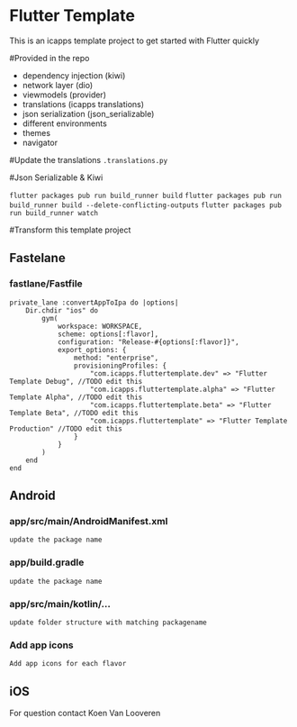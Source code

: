 # Flutter Template

This is an icapps template project to get started with Flutter quickly

#Provided in the repo

- dependency injection (kiwi)
- network layer (dio)
- viewmodels (provider)
- translations (icapps translations)
- json serialization (json_serializable)
- different environments
- themes
- navigator

#Update the translations
`.translations.py`

#Json Serializable & Kiwi

`flutter packages pub run build_runner build`
`flutter packages pub run build_runner build --delete-conflicting-outputs`
`flutter packages pub run build_runner watch`

#Transform this template project

## Fastelane

### fastlane/Fastfile

```
private_lane :convertAppToIpa do |options|
    Dir.chdir "ios" do
        gym(
            workspace: WORKSPACE,
            scheme: options[:flavor],
            configuration: "Release-#{options[:flavor]}",
            export_options: {
                method: "enterprise",
                provisioningProfiles: {
                    "com.icapps.fluttertemplate.dev" => "Flutter Template Debug", //TODO edit this
                    "com.icapps.fluttertemplate.alpha" => "Flutter Template Alpha", //TODO edit this
                    "com.icapps.fluttertemplate.beta" => "Flutter Template Beta", //TODO edit this
                    "com.icapps.fluttertemplate" => "Flutter Template Production" //TODO edit this
                }
            }
        )
    end
end
```


## Android

### app/src/main/AndroidManifest.xml

```
update the package name
```

### app/build.gradle

```
update the package name
```

### app/src/main/kotlin/...

```
update folder structure with matching packagename
```


### Add app icons

```
Add app icons for each flavor
```

## iOS

For question contact Koen Van Looveren